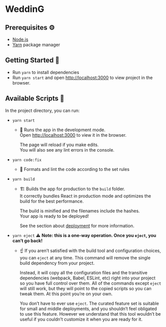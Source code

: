 # WeddinG

## Prerequisites ⚙️

- [Node.js](https://nodejs.org/en/download/)
- [Yarn](https://classic.yarnpkg.com/en/docs/getting-started) package manager

## Getting Started 🚀

- Run `yarn` to install dependencies
- Run `yarn start` and open [http://localhost:3000](http://localhost:3000) to view project in the browser.

## Available Scripts 📃

In the project directory, you can run:

- `yarn start`

  - 🚀 Runs the app in the development mode.\
    Open [http://localhost:3000](http://localhost:3000) to view it in the browser.

    The page will reload if you make edits.\
    You will also see any lint errors in the console.

- `yarn code:fix`

  - 💅 Formats and lint the code according to the set rules

- `yarn build`

  - 🏗️ Builds the app for production to the `build` folder.\
    It correctly bundles React in production mode and optimizes the build for the best performance.

    The build is minified and the filenames include the hashes.\
    Your app is ready to be deployed!

    See the section about [deployment](https://facebook.github.io/create-react-app/docs/deployment) for more information.

- `yarn eject` ⚠️ **Note: this is a one-way operation. Once you `eject`, you can’t go back!**

  - ☝️ If you aren’t satisfied with the build tool and configuration choices, you can `eject` at any time. This command will remove the single build dependency from your project.

    Instead, it will copy all the configuration files and the transitive dependencies (webpack, Babel, ESLint, etc) right into your project so you have full control over them. All of the commands except `eject` will still work, but they will point to the copied scripts so you can tweak them. At this point you’re on your own.

    You don’t have to ever use `eject`. The curated feature set is suitable for small and middle deployments, and you shouldn’t feel obligated to use this feature. However we understand that this tool wouldn’t be useful if you couldn’t customize it when you are ready for it.
